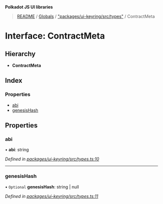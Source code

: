 **Polkadot JS UI libraries**

> [README](../README.md) / [Globals](../globals.md) / ["packages/ui-keyring/src/types"](../modules/_packages_ui_keyring_src_types_.md) / ContractMeta

# Interface: ContractMeta

## Hierarchy

* **ContractMeta**

## Index

### Properties

* [abi](_packages_ui_keyring_src_types_.contractmeta.md#abi)
* [genesisHash](_packages_ui_keyring_src_types_.contractmeta.md#genesishash)

## Properties

### abi

•  **abi**: string

*Defined in [packages/ui-keyring/src/types.ts:10](https://github.com/polkadot-js/ui/blob/1833b1a2/packages/ui-keyring/src/types.ts#L10)*

___

### genesisHash

• `Optional` **genesisHash**: string \| null

*Defined in [packages/ui-keyring/src/types.ts:11](https://github.com/polkadot-js/ui/blob/1833b1a2/packages/ui-keyring/src/types.ts#L11)*
